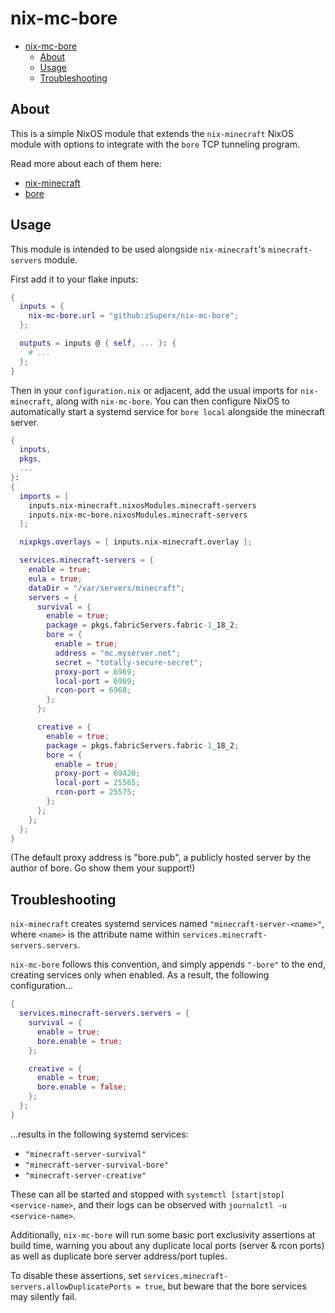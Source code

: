 # nix-mc-bore

<!--toc:start-->
- [nix-mc-bore](#nix-mc-bore)
  - [About](#about)
  - [Usage](#usage)
  - [Troubleshooting](#troubleshooting)
<!--toc:end-->

## About

This is a simple NixOS module that extends the `nix-minecraft` NixOS module
with options to integrate with the `bore` TCP tunneling program.

Read more about each of them here:

- [nix-minecraft](https://github.com/Infinidoge/nix-minecraft)
- [bore](https://github.com/ekzhang/bore)

## Usage

This module is intended to be used alongside `nix-minecraft`'s
`minecraft-servers` module.

First add it to your flake inputs:

```nix
{
  inputs = {
    nix-mc-bore.url = "github:zSuperx/nix-mc-bore";
  };

  outputs = inputs @ { self, ... }: {
    # ...
  };
}
```

Then in your `configuration.nix` or adjacent, add the usual imports for `nix-minecraft`,
along with `nix-mc-bore`. You can then configure NixOS to automatically start a
systemd service for `bore local` alongside the minecraft server.

```nix
{ 
  inputs,
  pkgs,
  ...
}:
{
  imports = [
    inputs.nix-minecraft.nixosModules.minecraft-servers
    inputs.nix-mc-bore.nixosModules.minecraft-servers
  ];

  nixpkgs.overlays = [ inputs.nix-minecraft.overlay ];

  services.minecraft-servers = {
    enable = true;
    eula = true;
    dataDir = "/var/servers/minecraft";
    servers = {
      survival = {
        enable = true;
        package = pkgs.fabricServers.fabric-1_18_2;
        bore = {
          enable = true;
          address = "mc.myserver.net";
          secret = "totally-secure-secret";
          proxy-port = 6969;
          local-port = 6969;
          rcon-port = 6968;
        };
      };

      creative = {
        enable = true;
        package = pkgs.fabricServers.fabric-1_18_2;
        bore = {
          enable = true;
          proxy-port = 69420;
          local-port = 25565;
          rcon-port = 25575;
        };
      };
    };
  };
}
```

(The default proxy address is "bore.pub", a publicly hosted server by the
author of bore. Go show them your support!)

## Troubleshooting

`nix-minecraft` creates systemd services named `"minecraft-server-<name>"`,
where `<name>` is the attribute name within
`services.minecraft-servers.servers`.

`nix-mc-bore` follows this convention, and simply appends `"-bore"` to the end,
creating services only when enabled. As a result, the following
configuration...

```nix
{
  services.minecraft-servers.servers = {
    survival = {
      enable = true;
      bore.enable = true;
    };

    creative = {
      enable = true;
      bore.enable = false;
    };
  };
}
```

...results in the following systemd services:

- `"minecraft-server-survival"`
- `"minecraft-server-survival-bore"`
- `"minecraft-server-creative"`

These can all be started and stopped with `systemctl [start|stop]
<service-name>`, and their logs can be observed with `journalctl -u
<service-name>`.

Additionally, `nix-mc-bore` will run some basic port exclusivity assertions at
build time, warning you about any duplicate local ports (server & rcon ports)
as well as duplicate bore server address/port tuples.

To disable these assertions, set
`services.minecraft-servers.allowDuplicatePorts = true`, but beware that the
bore services may silently fail.
